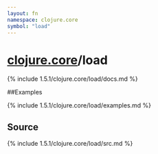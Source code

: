 ```yaml
---
layout: fn
namespace: clojure.core
symbol: "load"
---
```


# [clojure.core](../)/load

{% include 1.5.1/clojure.core/load/docs.md %}

##Examples

{% include 1.5.1/clojure.core/load/examples.md %}
## Source
{% include 1.5.1/clojure.core/load/src.md %}

